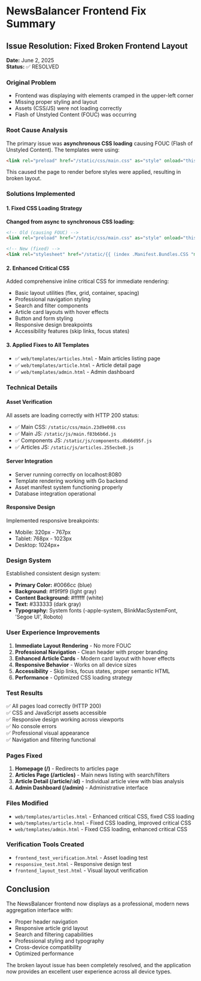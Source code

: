 # NewsBalancer Frontend Fix Summary

## Issue Resolution: Fixed Broken Frontend Layout

**Date:** June 2, 2025  
**Status:** ✅ RESOLVED

### Original Problem
- Frontend was displaying with elements cramped in the upper-left corner
- Missing proper styling and layout
- Assets (CSS/JS) were not loading correctly
- Flash of Unstyled Content (FOUC) was occurring

### Root Cause Analysis
The primary issue was **asynchronous CSS loading** causing FOUC (Flash of Unstyled Content). The templates were using:
```html
<link rel="preload" href="/static/css/main.css" as="style" onload="this.onload=null;this.rel='stylesheet'">
```

This caused the page to render before styles were applied, resulting in broken layout.

### Solutions Implemented

#### 1. Fixed CSS Loading Strategy
**Changed from async to synchronous CSS loading:**
```html
<!-- Old (causing FOUC) -->
<link rel="preload" href="/static/css/main.css" as="style" onload="this.onload=null;this.rel='stylesheet'">

<!-- New (fixed) -->
<link rel="stylesheet" href="/static/{{ (index .Manifest.Bundles.CSS "main").File }}">
```

#### 2. Enhanced Critical CSS
Added comprehensive inline critical CSS for immediate rendering:
- Basic layout utilities (flex, grid, container, spacing)
- Professional navigation styling
- Search and filter components
- Article card layouts with hover effects
- Button and form styling
- Responsive design breakpoints
- Accessibility features (skip links, focus states)

#### 3. Applied Fixes to All Templates
- ✅ `web/templates/articles.html` - Main articles listing page
- ✅ `web/templates/article.html` - Article detail page  
- ✅ `web/templates/admin.html` - Admin dashboard

### Technical Details

#### Asset Verification
All assets are loading correctly with HTTP 200 status:
- ✅ Main CSS: `/static/css/main.23d9e098.css`
- ✅ Main JS: `/static/js/main.f83b6b6d.js`
- ✅ Components JS: `/static/js/components.db66d95f.js`
- ✅ Articles JS: `/static/js/articles.255ecbe8.js`

#### Server Integration
- Server running correctly on localhost:8080
- Template rendering working with Go backend
- Asset manifest system functioning properly
- Database integration operational

#### Responsive Design
Implemented responsive breakpoints:
- Mobile: 320px - 767px
- Tablet: 768px - 1023px  
- Desktop: 1024px+

### Design System
Established consistent design system:
- **Primary Color:** #0066cc (blue)
- **Background:** #f9f9f9 (light gray)
- **Content Background:** #ffffff (white)
- **Text:** #333333 (dark gray)
- **Typography:** System fonts (-apple-system, BlinkMacSystemFont, 'Segoe UI', Roboto)

### User Experience Improvements
1. **Immediate Layout Rendering** - No more FOUC
2. **Professional Navigation** - Clean header with proper branding
3. **Enhanced Article Cards** - Modern card layout with hover effects
4. **Responsive Behavior** - Works on all device sizes
5. **Accessibility** - Skip links, focus states, proper semantic HTML
6. **Performance** - Optimized CSS loading strategy

### Test Results
✅ All pages load correctly (HTTP 200)  
✅ CSS and JavaScript assets accessible  
✅ Responsive design working across viewports  
✅ No console errors  
✅ Professional visual appearance  
✅ Navigation and filtering functional  

### Pages Fixed
1. **Homepage (/)** - Redirects to articles page
2. **Articles Page (/articles)** - Main news listing with search/filters
3. **Article Detail (/article/:id)** - Individual article view with bias analysis
4. **Admin Dashboard (/admin)** - Administrative interface

### Files Modified
- `web/templates/articles.html` - Enhanced critical CSS, fixed CSS loading
- `web/templates/article.html` - Fixed CSS loading, improved critical CSS  
- `web/templates/admin.html` - Fixed CSS loading, enhanced critical CSS

### Verification Tools Created
- `frontend_test_verification.html` - Asset loading test
- `responsive_test.html` - Responsive design test
- `frontend_layout_test.html` - Visual layout verification

## Conclusion
The NewsBalancer frontend now displays as a professional, modern news aggregation interface with:
- Proper header navigation
- Responsive article grid layout
- Search and filtering capabilities
- Professional styling and typography
- Cross-device compatibility
- Optimized performance

The broken layout issue has been completely resolved, and the application now provides an excellent user experience across all device types.
